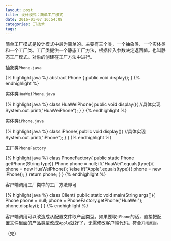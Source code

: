 ```yaml
---
layout: post
title: 设计模式：简单工厂模式
date: 2016-01-07 16:54:08
categories: IT技术
tags:
---
```


简单工厂模式是设计模式中最为简单的。主要有三个类，一个抽象类、一个实体类和一个工厂类。工厂类提供一个静态工厂方法，根据传入参数决定返回值。也叫静态工厂模式。对象的创建在工厂方法中进行。

抽象类`Phone.java`

{% highlight java %}
abstract Phone {
    public void display();
}
{% endhighlight %}

实体类`HuaWeiPhone.java`


{% highlight java %}
class HuaWeiPhone{
    public void display(){
        //具体实现
        System.out.print("HuaWeiPhone");
    }
}
{% endhighlight %}

实体类`iPhone.java`

{% highlight java %}
class iPhone{
    public void display(){
        //具体实现
        System.out.print("iPhone");
    }
}
{% endhighlight %}

工厂类`PhoneFactory`

{% highlight java %}
class PhoneFactory{
    public static Phone getPhone(String type){
        Phone phone = null;
        if("HuaWei".equals(type)){
            phone = new HuaWeiPhone();
        }else if("Apple".equals(type)){
            phone = new iPhone();
        }
        return phone;
    }
}
{% endhighlight %}

客户端调用工厂类中的工厂方法即可

{% highlight java %}
class Client{
    public static void main(String args[]){
        Phone phone = null;
        phone = PhoneFactory.getPhone("HuaWei");
        phone.display();
    }
}
{% endhighlight %}

客户端调用可以改造成从配置文件取产品类型。如果要取`iPhone`的话，直接把配置文件里面的产品类型改成`Apple`就好了，无需修改客户端代码。符合`开闭原则`。

（完）
